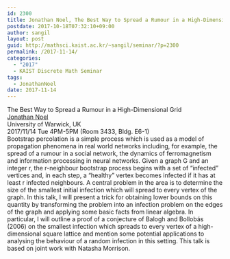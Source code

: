 ```yaml
---
id: 2300
title: Jonathan Noel, The Best Way to Spread a Rumour in a High-Dimensional Grid
postdate: 2017-10-18T07:32:10+09:00
author: sangil
layout: post
guid: http://mathsci.kaist.ac.kr/~sangil/seminar/?p=2300
permalink: /2017-11-14/
categories:
  - "2017"
  - KAIST Discrete Math Seminar
tags:
  - JonathanNoel
date: 2017-11-14
---
```

<div class="talk">
  The Best Way to Spread a Rumour in a High-Dimensional Grid
</div>

<div class="speaker">
  <a href="https://people.math.ethz.ch/~noelj/">Jonathan Noel</a><br /> University of Warwick, UK
</div>

<div class="date">
  2017/11/14 Tue 4PM-5PM (Room 3433, Bldg. E6-1)
</div>

<div class="abstract">
  Bootstrap percolation is a simple process which is used as a model of propagation phenomena in real world networks including, for example, the spread of a rumour in a social network, the dynamics of ferromagnetism and information processing in neural networks. Given a graph G and an integer r, the r-neighbour bootstrap process begins with a set of &#8220;infected&#8221; vertices and, in each step, a &#8220;healthy&#8221; vertex becomes infected if it has at least r infected neighbours. A central problem in the area is to determine the size of the smallest initial infection which will spread to every vertex of the graph. In this talk, I will present a trick for obtaining lower bounds on this quantity by transforming the problem into an infection problem on the edges of the graph and applying some basic facts from linear algebra. In particular, I will outline a proof of a conjecture of Balogh and Bollobás (2006) on the smallest infection which spreads to every vertex of a high-dimensional square lattice and mention some potential applications to analysing the behaviour of a random infection in this setting. This talk is based on joint work with Natasha Morrison.
</div>